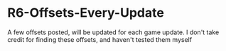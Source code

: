 # R6-Offsets-Every-Update
A few offsets posted, will be updated for each game update. I don't take credit for finding these offsets, and haven't tested them myself
